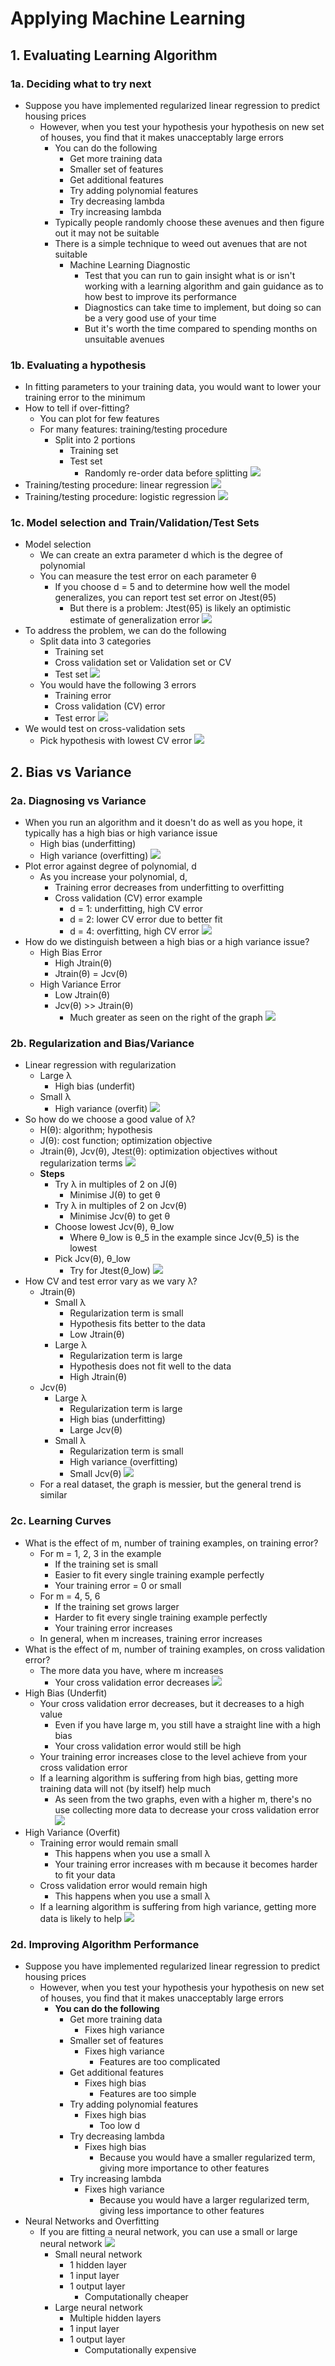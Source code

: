 # Applying Machine Learning

## 1. Evaluating Learning Algorithm
### 1a. Deciding what to try next
- Suppose you have implemented regularized linear regression to predict housing prices
    - However, when you test your hypothesis your hypothesis on new set of houses, you find that it makes unacceptably large errors
        - You can do the following
            - Get more training data
            - Smaller set of features
            - Get additional features
            - Try adding polynomial features
            - Try decreasing lambda 
            - Try increasing lambda
        - Typically people randomly choose these avenues and then figure out it may not be suitable
        - There is a simple technique to weed out avenues that are not suitable
            - Machine Learning Diagnostic
                - Test that you can run to gain insight what is or isn't working with a learning algorithm and gain guidance as to how best to improve its performance
                - Diagnostics can take time to implement, but doing so can be a very good use of your time
                - But it's worth the time compared to spending months on unsuitable avenues
                
### 1b. Evaluating a hypothesis
- In fitting parameters to your training data, you would want to lower your training error to the minimum
- How to tell if over-fitting?
    - You can plot for few features
    - For many features: training/testing procedure
        - Split into 2 portions
            - Training set
            - Test set
                - Randomly re-order data before splitting
        ![](test.png)
- Training/testing procedure: linear regression
![](test_lg.png)
- Training/testing procedure: logistic regression
![](test_logrg.png)
                
    
### 1c. Model selection and Train/Validation/Test Sets
- Model selection
    - We can create an extra parameter d which is the degree of polynomial
    - You can measure the test error on each parameter θ
        - If you choose d = 5 and to determine how well the model generalizes, you can report test set error on Jtest(θ5)
            - But there is a problem: Jtest(θ5) is likely an optimistic estimate of generalization error
            ![](model_selection.png)
- To address the problem, we can do the following
    - Split data into 3 categories
        - Training set
        - Cross validation set or Validation set or CV
        - Test set
        ![](cv.png)
    - You would have the following 3 errors
        - Training error
        - Cross validation (CV) error
        - Test error
        ![](cv2.png)
- We would test on cross-validation sets 
    - Pick hypothesis with lowest CV error
    ![](cv3.png)

## 2. Bias vs Variance
### 2a. Diagnosing vs Variance
- When you run an algorithm and it doesn't do as well as you hope, it typically has a high bias or high variance issue
    - High bias (underfitting)
    - High variance (overfitting)
    ![](variance_bias.png)
- Plot error against degree of polynomial, d
    - As you increase your polynomial, d, 
        - Training error decreases from underfitting to overfitting
        - Cross validation (CV) error example
            - d = 1: underfitting, high CV error
            - d = 2: lower CV error due to better fit
            - d = 4: overfitting, high CV error
            ![](plot_error.png)
- How do we distinguish between a high bias or a high variance issue?
    - High Bias Error
        - High Jtrain(θ) 
        - Jtrain(θ) = Jcv(θ)
    - High Variance Error
        - Low Jtrain(θ)
        - Jcv(θ) >> Jtrain(θ)
            - Much greater as seen on the right of the graph
            ![](distinguish_error.png)
            
### 2b. Regularization and Bias/Variance
- Linear regression with regularization
    - Large λ
        - High bias (underfit)
    - Small λ
        - High variance (overfit)
    ![](lg_reg_error.png)
- So how do we choose a good value of λ?
    - H(θ): algorithm; hypothesis
    - J(θ): cost function; optimization objective
    - Jtrain(θ), Jcv(θ), Jtest(θ): optimization objectives without regularization terms
    ![](reg_param.png)
    - **Steps**
        - Try λ in multiples of 2 on J(θ)
            - Minimise J(θ) to get θ
        - Try λ in multiples of 2 on Jcv(θ) 
            - Minimise Jcv(θ) to get θ
        - Choose lowest Jcv(θ), θ_low
            - Where θ_low is θ_5 in the example since Jcv(θ_5) is the lowest
        - Pick Jcv(θ), θ_low
            - Try for Jtest(θ_low)
            ![](choose_param.png)
- How CV and test error vary as we vary λ?
    - Jtrain(θ)
        - Small λ
            - Regularization term is small
            - Hypothesis fits better to the data
            - Low Jtrain(θ) 
        - Large λ
            - Regularization term is large
            - Hypothesis does not fit well to the data
            - High Jtrain(θ) 
    - Jcv(θ)
        - Large λ
            - Regularization term is large
            - High bias (underfitting)
            -   Large Jcv(θ)
        - Small λ
            - Regularization term is small
            - High variance (overfitting)
            - Small Jcv(θ)
            ![](jcv_jtest2.png)
    - For a real dataset, the graph is messier, but the general trend is similar
    
### 2c. Learning Curves
- What is the effect of m, number of training examples, on training error?
    - For m = 1, 2, 3 in the example
        - If the training set is small
        - Easier to fit every single training example perfectly
        - Your training error = 0 or small
    - For m = 4, 5, 6
        - If the training set grows larger
        - Harder to fit every single training example perfectly
        - Your training error increases
    - In general, when m increases, training error increases
- What is the effect of m, number of training examples, on cross validation error?
    - The more data you have, where m increases
        - Your cross validation error decreases
        ![](learning1.png)
- High Bias (Underfit)
    - Your cross validation error decreases, but it decreases to a high value
        - Even if you have large m, you still have a straight line with a high bias
        - Your cross validation error would still be high
    - Your training error increases close to the level achieve from your cross validation error
    - If a learning algorithm is suffering from high bias, getting more training data will not (by itself) help much
        - As seen from the two graphs, even with a higher m, there's no use collecting more data to decrease your cross validation error
    ![](learning2.png)
- High Variance (Overfit)
    - Training error would remain small
        - This happens when you use a small λ
        - Your training error increases with m because it becomes harder to fit your data
    - Cross validation error would remain high
        - This happens when you use a small λ
    - If a learning algorithm is suffering from high variance, getting more data is likely to help
    ![](learning3.png)

### 2d. Improving Algorithm Performance
- Suppose you have implemented regularized linear regression to predict housing prices
    - However, when you test your hypothesis your hypothesis on new set of houses, you find that it makes unacceptably large errors
        - **You can do the following**
            - Get more training data
                - Fixes high variance
            - Smaller set of features
                - Fixes high variance
                    - Features are too complicated
            - Get additional features
                - Fixes high bias
                    - Features are too simple
            - Try adding polynomial features
                - Fixes high bias
                    - Too low d
            - Try decreasing lambda 
                - Fixes high bias
                   - Because you would have a smaller regularized term, giving more importance to other features
            - Try increasing lambda
                - Fixes high variance
                   - Because you would have a larger regularized term, giving less importance to other features
- Neural Networks and Overfitting
    - If you are fitting a neural network, you can use a small or large neural network
    ![](nn_overfit.png)
        - Small neural network
            - 1 hidden layer
            - 1 input layer
            - 1 output layer
                - Computationally cheaper
        - Large neural network 
            - Multiple hidden layers
            - 1 input layer
            - 1 output layer
                - Computationally expensive
    







